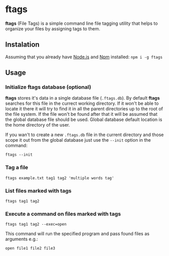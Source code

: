 # ftags

**ftags** (File Tags) is a simple command line file tagging utility that helps to organize your files by assigning tags to them.

## Instalation

Assuming that you already have [Node.js](https://nodejs.org/) and [Npm](https://www.npmjs.com/) installed:
`npm i -g ftags`

## Usage

### Initialize ftags database (optional)

**ftags** stores it's data in a single database file (`.ftags.db`). By default **ftags** searches for this file in the currect working directory. If it won't be able to locate it there it will try to find it in all the parent directories up to the root of the file system. If the file won't be found after that it will be assumed that the global database file should be used. Global database default location is the home directory of the user.

If you wan't to create a new `.ftags.db` file in the current directory and those scope it out from the global database just use the `--init` option in the command:

```
ftags --init
```

### Tag a file

```
ftags example.txt tag1 tag2 'multiple words tag'
```

### List files marked with tags

```
ftags tag1 tag2
```

### Execute a command on files marked with tags

```
ftags tag1 tag2 --exec=open
```

This command will run the specified program and pass found files as arguments e.g.:

```
open file1 file2 file3
```
